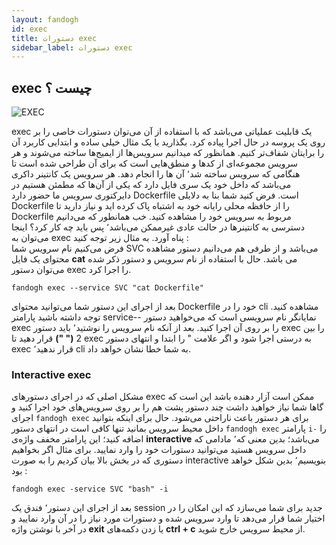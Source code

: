 ```yaml
---
layout: fandogh
id: exec
title: دستورات exec
sidebar_label: دستورات exec
---
```


## exec چیست ؟

![EXEC](/img/docs/exec.png "EXEC")

exec یک قابلیت عملیاتی می‌باشد که با استفاده از آن می‌توان دستورات خاصی را بر روی یک پروسه در حال اجرا پیاده کرد.
بگذارید با یک مثال خیلی ساده و ابتدایی کاربرد آن را برایتان شفاف‌تر کنیم.
همانظور که میدانیم سرویس‌ها از ایمیج‌ها ساخته می‌شوند و هر سرویس مجموعه‌ای از کدها و منطق‌هایی است که برای آن طراحی شده است تا هنگامی که سرویس ساخته شد٬ آن ها را انجام دهد.
هر سرویس یک کانتینر داکری می‌باشد که داخل خود یک سری فایل دارد که یکی از آن‌ها که مطمئن هستیم در دایرکتوری سرویس ما حضور دارد Dockerfile است.
فرض کنید شما بنا به دلایلی Dockerfile را از حافظه محلی رایانه خود به اشتباه پاک کرده اید و نیاز دارید تا Dockerfile مربوط به سرویس خود را مشاهده کنید.
خب همانطور که می‌دانیم دسترسی به کانتینرها در حالت عادی غیرممکن می‌باشد٬ پس باید چه کار کرد؟
اینجا می‌توان به exec پناه آورد. به مثال زیر توجه کنید :
<br>
فرض می‌کنیم نام سرویس شما SVC می‌باشد و از طرفی هم می‌دانیم دستور مشاهده محتوای یک فایل **cat** می باشد. حال با استفاده از نام سرویس و دستور ذکر شده می‌توان دستور exec را اجرا کرد.
```
fandogh exec --service SVC "cat Dockerfile"
```
بعد از اجرای این دستور شما می‌توانید محتوای Dockerfile خود را در cli مشاهده کنید.
توجه داشته باشید پارامتر service-- نمایانگر نام سرویسی است که می‌خواهید دستور exec را بر روی آن اجرا کنید.
بعد از آنکه نام سرویس را نوشتید٬ باید دستور exec را بین 2 **(" ")** قرار دهید تا exec به درستی اجرا شود و اگر علامت " را ابتدا و انتهای دستور exec قرار ندهید٬ cli به شما خطا نشان خواهد داد.


### Interactive exec
مشکل اصلی که در اجرای دستورهای exec ممکن است آزار دهنده باشد این است که گاها شما نیاز خواهید داشت چند دستور پشت هم را بر روی سرویس‌های خود اجرا کنید و اجرای `fandogh exec` برای هر دستور باعث ناراحتی می‌شود.
حال برای اینکه بتوانید داخل محیط سرویس بمانید تنها کافی است در انتهای دستور `fandogh exec` پارامتر `i-` را اضافه کنید؛ این پارامتر مخفف واژه‌ی **interactive** می‌باشد؛ بدین معنی که٬ مادامی که داخل سرویس هستید می‌توانید دستورات خود را وارد نمایید.
برای مثال اگر بخواهیم دستوری که در بخش بالا بیان کردیم را به صورت interactive بنویسیم٬ بدین شکل خواهد بود :
```
fandogh exec -service SVC "bash" -i
```
بعد از اجرای این دستور٬ فندق یک session جدید برای شما می‌سازد که این امکان را در اختیار شما قرار می‌دهد تا وارد سرویس شده و دستورات مورد نیاز را در آن وارد نمایید  و در آخر با نوشتن واژه **exit** یا زدن دکمه‌های **ctrl + c** از محیط سرویس خارج شوید.
